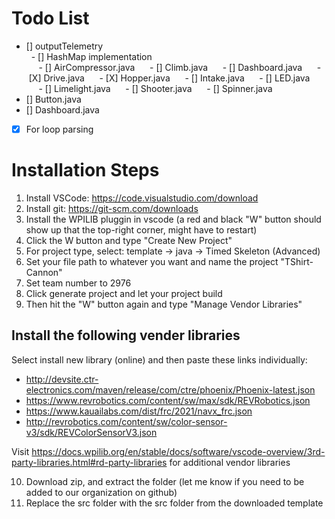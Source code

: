 # **Todo List**
 - [] outputTelemetry	
  - [] HashMap implementation	
     - [] 	AirCompressor.java
     - [] 	Climb.java
     - [] 	Dashboard.java
     - [X] 	Drive.java
     - [X] 	Hopper.java
     - [] 	Intake.java
     - [] 	LED.java
     - [] 	Limelight.java
     - [] 	Shooter.java
     - [] 	Spinner.java
  - [] Button.java	
  - [] Dashboard.java	
   - [X] For loop parsing	


# **Installation Steps**
1. Install VSCode: https://code.visualstudio.com/download
2. Install git: https://git-scm.com/downloads
3. Install the WPILIB pluggin in vscode (a red and black "W" button should show up that the top-right corner, might have to restart)
4. Click the W button and type "Create New Project"
5. For project type, select: template -> java -> Timed Skeleton (Advanced)
6. Set your file path to whatever you want and name the project "TShirt-Cannon"
7. Set team number to 2976
8. Click generate project and let your project build
9. Then hit the "W" button again and type "Manage Vendor Libraries"
## **Install the following vender libraries**
Select install new library (online) and then paste these links individually:
- http://devsite.ctr-electronics.com/maven/release/com/ctre/phoenix/Phoenix-latest.json
- https://www.revrobotics.com/content/sw/max/sdk/REVRobotics.json
- https://www.kauailabs.com/dist/frc/2021/navx_frc.json
- http://revrobotics.com/content/sw/color-sensor-v3/sdk/REVColorSensorV3.json
    
Visit https://docs.wpilib.org/en/stable/docs/software/vscode-overview/3rd-party-libraries.html#rd-party-libraries
for additional vendor libraries

10. Download zip, and extract the folder (let me know if you need to be added to our organization on github)
11. Replace the src folder with the src folder from the downloaded template
